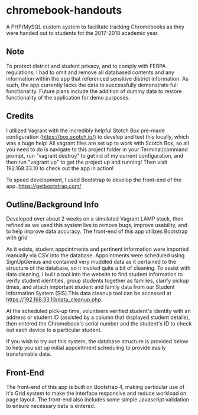 # chromebook-handouts
A PHP/MySQL custom system to facilitate tracking Chromebooks as they were handed out to students fot the 2017-2018 academic year.

## Note
To protect district and student privacy, and to comply with FERPA regulations, I had to omit and remove all databased contents and any information within the app that referenced sensitive district information. As such, the app currently lacks the data to successfully demonstrate full functionality. Future plans include the addition of dummy data to restore functionality of the application for demo purposes.

## Credits
I utilized Vagrant with the incredibly helpful Stotch Box pre-made configuration (https://box.scotch.io/) to develop and test this locally, which was a huge help! All vagrant files are set up to work with Scotch Box, so all you need to do is navigate to this project folder in your Terminal/command prompt, run "vagrant destroy" to get rid of my current configuration, and then run "vagrant up" to get the project up and running! Then visit 192.168.33.10 to check out the app in action!

To speed development, I used Bootstrap to develop the front-end of the app. https://getbootstrap.com/

## Outline/Background Info
Developed over about 2 weeks on a simulated Vagrant LAMP stack, then refined as we used this system live to remove bugs, improve usability, and to help improve data accuracy. The front-end of this app utilizes Bootstrap with grid 

As it exists, student appointments and pertinent information were imported manually via CSV into the database. Appointments were scheduled using SignUpGenius and contained very muddled data as it pertained to the structure of the database, so it involed quite a bit of cleaning. To assist with data cleaning, I built a tool into the website to find student information to verify student identities, group students together as families, clarify pickup times, and attach important student and family data from our Student Information System (SIS).This data cleanup tool can be accessed at https://192.168.33.10/data_cleanup.php.

At the scheduled pick-up time, volunteers verified student's identity with an address or student ID (assisted by a column that displayed student details), then entered the Chromebook's serial number and the student's ID to check out each device to a particular student.

If you wish to try out this system, the database structure is provided below to help you set up initial appointment scheduling to provide easily transferrable data.

## Front-End
The front-end of this app is built on Bootstrap 4, making particular use of it's Grid system to make the interface responsive and reduce workload on page layout. The front-end also includes some simple Javascript validation to ensure necessary data is entered.
